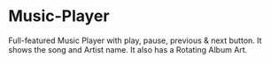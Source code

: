 # Music-Player
Full-featured Music Player with play, pause, previous & next button.
It shows the song and Artist name.
It also has a Rotating Album Art.

